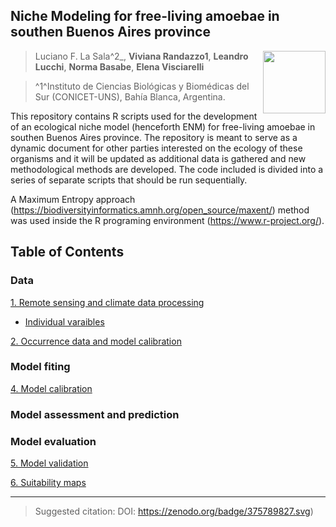 ## Niche Modeling for free-living amoebae in southen Buenos Aires province

<img src="https://user-images.githubusercontent.com/20196847/132431276-35bf910b-ab3c-48c0-86c0-9efa52fb5a93.jpg" height="100" width="100" img align="right">

>Luciano F. La Sala^2_, **Viviana Randazzo1**, **Leandro Lucchi**, **Norma Basabe**, **Elena Visciarelli**

>^1^Instituto de Ciencias Biológicas y Biomédicas del Sur (CONICET-UNS), Bahía Blanca, Argentina.

This repository contains R scripts used for the development of an ecological niche model (henceforth ENM) for free-living amoebae in southen Buenos Aires province.
The repository is meant to serve as a dynamic document for other parties interested on the ecology of these organisms and it will be updated as additional data is gathered and new methodological methods are developed. 
The code included is divided into a series of separate scripts that should be run sequentially.

A Maximum Entropy approach (https://biodiversityinformatics.amnh.org/open_source/maxent/) method was used inside the R programing environment (https://www.r-project.org/).

Table of Contents
----------

### Data

[1. Remote sensing and climate data processing](./GEE_raster_processing/README.md)  
- [Individual varaibles](./GEE_raster_processing/Data_processing)

[2. Occurrence data and model calibration](./Scripts_README/Occurrence_data_model_calibration.md)

### Model fiting

[4. Model calibration](./calibration/calibration.md)

### Model assessment and prediction


### Model evaluation

[5. Model validation](./Validation/README.md)

[6. Suitability maps](./plots)

----------
> Suggested citation: DOI: https://zenodo.org/badge/375789827.svg)
